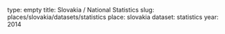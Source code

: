 type: empty
title: Slovakia / National Statistics
slug: places/slovakia/datasets/statistics
place: slovakia
dataset: statistics
year: 2014
